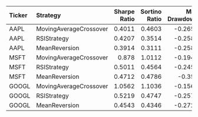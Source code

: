 | Ticker   | Strategy               |   Sharpe Ratio |   Sortino Ratio |   Max Drawdown |   Win/Loss Ratio |   CAGR |   Volatility |   Final Equity |   Total Trades |
|:---------|:-----------------------|---------------:|----------------:|---------------:|-----------------:|-------:|-------------:|---------------:|---------------:|
| AAPL     | MovingAverageCrossover |         0.4011 |          0.4603 |        -0.2657 |           1.0814 | 0.085  |       0.2072 |         138482 |              5 |
| AAPL     | RSIStrategy            |         0.4207 |          0.3514 |        -0.2587 |           1.1646 | 0.0982 |       0.2488 |         145327 |             28 |
| AAPL     | MeanReversion          |         0.3914 |          0.3111 |        -0.2587 |           1.1623 | 0.0886 |       0.2389 |         140322 |             22 |
| MSFT     | MovingAverageCrossover |         0.878  |          1.0112 |        -0.1944 |           1.1608 | 0.1725 |       0.1762 |         188678 |              3 |
| MSFT     | RSIStrategy            |         0.5011 |          0.4564 |        -0.2457 |           1.125  | 0.1221 |       0.255  |         158342 |             30 |
| MSFT     | MeanReversion          |         0.4712 |          0.4786 |        -0.352  |           1.0733 | 0.1178 |       0.2727 |         155917 |             18 |
| GOOGL    | MovingAverageCrossover |         1.0562 |          1.1036 |        -0.1565 |           1.2675 | 0.2285 |       0.1938 |         227270 |              3 |
| GOOGL    | RSIStrategy            |         0.5219 |          0.4747 |        -0.2576 |           1.1551 | 0.1259 |       0.248  |         160486 |             32 |
| GOOGL    | MeanReversion          |         0.4543 |          0.4346 |        -0.2729 |           1.0922 | 0.1092 |       0.2569 |         151196 |             22 |
